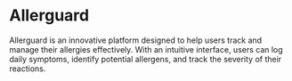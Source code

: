 # Allerguard
Allerguard is an innovative platform designed to help users track and manage their allergies effectively. With an intuitive interface, users can log daily symptoms, identify potential allergens, and track the severity of their reactions. 
